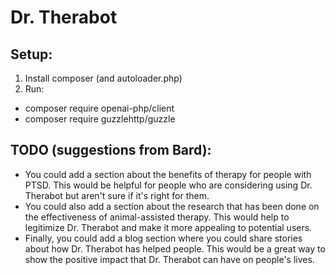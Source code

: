 # Dr. Therabot


## Setup:
1. Install composer (and autoloader.php)
2. Run:
 - composer require openai-php/client
 - composer require guzzlehttp/guzzle 
 
## TODO (suggestions from Bard):
- You could add a section about the benefits of therapy for people with PTSD. This would be helpful for people who are considering using Dr. Therabot but aren't sure if it's right for them.
- You could also add a section about the research that has been done on the effectiveness of animal-assisted therapy. This would help to legitimize Dr. Therabot and make it more appealing to potential users.
- Finally, you could add a blog section where you could share stories about how Dr. Therabot has helped people. This would be a great way to show the positive impact that Dr. Therabot can have on people's lives.

